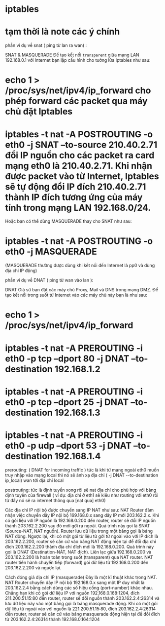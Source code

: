 # iptables
# tạm thời là note các ý chính

phần ví dụ về snat ( ping từ lan ra wan) :

SNAT & MASQUERADE
Để tạo kết nối `transparent` giữa mạng LAN 192.168.0.1 với Internet bạn lập cấu hình cho tường lửa Iptables như sau:
# echo 1 > /proc/sys/net/ipv4/ip_forward cho phép forward các packet qua máy chủ đặt Iptables
# iptables -t nat -A POSTROUTING -o eth0 -j SNAT –to-source 210.40.2.71 đổi IP nguồn cho các packet ra card mạng eth0 là 210.40.2.71. Khi nhận được packet vào từ Internet, Iptables sẽ tự động đổi IP đích 210.40.2.71 thành IP đích tương ứng của máy tính trong mạng LAN 192.168.0/24.
Hoặc bạn có thể dùng MASQUERADE thay cho SNAT như sau:
# iptables -t nat -A POSTROUTING -o eth0 -j MASQUERADE
(MASQUERADE thường được dùng khi kết nối đến Internet là pp0 và dùng địa chỉ IP động)

phần ví dụ về DNAT ( ping từ wan vào lan ):

DNAT
Giả sử bạn đặt các máy chủ Proxy, Mail và DNS trong mạng DMZ. Để tạo kết nối trong suốt từ Internet vào các máy chủ này bạn là như sau:
# echo 1 > /proc/sys/net/ipv4/ip_forward
# iptables -t nat -A PREROUTING -i eth0 -p tcp –dport 80 -j DNAT –to-destination 192.168.1.2
# iptables -t nat -A PREROUTING -i eth0 -p tcp –dport 25 -j DNAT –to-destination 192.168.1.3
# iptables -t nat -A PREROUTING -i eth0 -p udp –dport 53 -j DNAT –to-destination 192.168.1.4

prerouting: ( DNAT for incoming traffic ) tức là khi từ mạng ngoài eth0 muốn truy nhập vào mạng local thì nó sẽ ánh xạ địa chỉ ( -j DNAT --to-destination ip_local) wan tới địa chỉ local

postrouting: tức là định tuyến xong rôi sẽ nat địa chỉ cho phù hợp với bảng định tuyến của firewall ( ví dụ: địa chỉ ở eth1 sẽ kiểu như routing với eth0 rồi từ đấy nó sẽ ra internet thông qua [nat qua] eth0)


Các địa chỉ IP nội bộ được chuyển sang IP NAT như sau:
NAT Router đảm nhận việc chuyển dãy IP nội bộ 169.168.0.x sang dãy IP mới 203.162.2.x. Khi có gói liệu với IP nguồn là 192.168.0.200 đến router, router sẽ đổi IP nguồn thành 203.162.2.200 sau đó mới gởi ra ngoài. Quá trình này gọi là SNAT (Source-NAT, NAT nguồn). Router lưu dữ liệu trong một bảng gọi là bảng NAT động. Ngược lại, khi có một gói từ liệu từ gởi từ ngoài vào với IP đích là 203.162.2.200, router sẽ căn cứ vào bảng NAT động hiện tại để đổi địa chỉ đích 203.162.2.200 thành địa chỉ đích mới là 192.168.0.200. Quá trình này gọi là DNAT (Destination-NAT, NAT đích). Liên lạc giữa 192.168.0.200 và 203.162.2.200 là hoàn toàn trong suốt (transparent) qua NAT router. NAT router tiến hành chuyển tiếp (forward) gói dữ liệu từ 192.168.0.200 đến 203.162.2.200 và ngược lại.

Cách đóng giả địa chỉ IP (masquerade)
Đây là một kĩ thuật khác trong NAT.
NAT Router chuyển dãy IP nội bộ 192.168.0.x sang một IP duy nhất là 203.162.2.4 bằng cách dùng các số hiệu cổng (port-number) khác nhau. Chẳng hạn khi có gói dữ liệu IP với nguồn 192.168.0.168:1204, đích 211.200.51.15:80 đến router, router sẽ đổi nguồn thành 203.162.2.4:26314 và lưu dữ liệu này vào một bảng gọi là bảng masquerade động. Khi có một gói dữ liệu từ ngoài vào với nguồn là 221.200.51.15:80, đích 203.162.2.4:26314 đến router, router sẽ căn cứ vào bảng masquerade động hiện tại để đổi đích từ 203.162.2.4:26314 thành 192.168.0.164:1204


